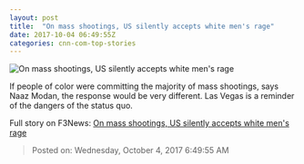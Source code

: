 ```yaml
---
layout: post
title:  "On mass shootings, US silently accepts white men's rage"
date: 2017-10-04 06:49:55Z
categories: cnn-com-top-stories
---
```


![On mass shootings, US silently accepts white men's rage](http://i2.cdn.cnn.com/cnnnext/dam/assets/160617061724-guns-super-tease.jpg)

If people of color were committing the majority of mass shootings, says Naaz Modan, the response would be very different. Las Vegas is a reminder of the dangers of the status quo.


Full story on F3News: [On mass shootings, US silently accepts white men's rage](http://www.f3nws.com/n/bGGkKJ)

> Posted on: Wednesday, October 4, 2017 6:49:55 AM
